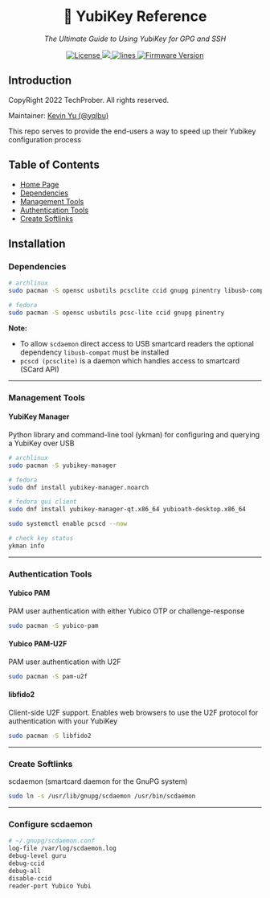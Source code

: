 <h1 align="center">🔐 YubiKey Reference</h1>
<p align="center">
    <em>The Ultimate Guide to Using YubiKey for GPG and SSH</em>
</p>

<p align="center">
    <a href="https://github.com/TechProber/yubikey-reference/blob/master/LICENSE">
      <img src="https://img.shields.io/github/license/TechProber/yubikey-reference?color=critical" alt="License"/>
    </a>
    <a href="https://hits.seeyoufarm.com">
      <img src="https://hits.seeyoufarm.com/api/count/incr/badge.svg?url=https%3A%2F%2Fgithub.com%2FTechProber%2Fyubikey-reference&count_bg=%235322B2&title_bg=%23555555&icon=&icon_color=%23E7E7E7&title=hits&edge_flat=false"/>
    </a>
    <a href="https://img.shields.io/tokei/lines/github/TechProber/yubikey-reference?color=orange">
      <img src="https://img.shields.io/tokei/lines/github/TechProber/yubikey-reference?color=orange" alt="lines">
    </a>
    <a href="https://www.yubico.com/blog/yubikey-firmware-update-yubikey-5-series-with-firmware-5-4/">
        <img src="https://img.shields.io/badge/yubikey--firmware-v5.4.3-brightgreen" alt="Firmware Version">
    </a>
</p>

## Introduction

CopyRight 2022 TechProber. All rights reserved.

Maintainer: [ Kevin Yu (@yqlbu) ](https://github.com/yqlbu)

This repo serves to provide the end-users a way to speed up their Yubikey configuration process

## Table of Contents

- [Home Page](https://github.com/TechProber/yubikey-reference)
- [Dependencies](#Dependencies)
- [Management Tools](#management-tools)
- [Authentication Tools](#authentication-tools)
- [Create Softlinks](#create-softlinks)

## Installation

### Dependencies

```bash
# archlinux
sudo pacman -S opensc usbutils pcsclite ccid gnupg pinentry libusb-compat

# fedora
sudo pacman -S opensc usbutils pcsc-lite ccid gnupg pinentry
```

**Note:**

- To allow `scdaemon` direct access to USB smartcard readers the optional dependency `libusb-compat` must be installed
- `pcscd (pcsclite)` is a daemon which handles access to smartcard (SCard API)

---

### Management Tools

#### YubiKey Manager

Python library and command-line tool (ykman) for configuring and querying a YubiKey over USB

```bash
# archlinux
sudo pacman -S yubikey-manager

# fedora
sudo dnf install yubikey-manager.noarch

# fedora gui client
sudo dnf install yubikey-manager-qt.x86_64 yubioath-desktop.x86_64

sudo systemctl enable pcscd --now

# check key status
ykman info
```

---

### Authentication Tools

#### Yubico PAM

PAM user authentication with either Yubico OTP or challenge-response

```bash
sudo pacman -S yubico-pam
```

#### Yubico PAM-U2F

PAM user authentication with U2F

```bash
sudo pacman -S pam-u2f
```

#### libfido2

Client-side U2F support. Enables web browsers to use the U2F protocol for authentication with your YubiKey

```bash
sudo pacman -S libfido2
```

---

### Create Softlinks

scdaemon (smartcard daemon for the GnuPG system)

```bash
sudo ln -s /usr/lib/gnupg/scdaemon /usr/bin/scdaemon
```

---

### Configure scdaemon

```bash
# ~/.gnupg/scdaemon.conf
log-file /var/log/scdaemon.log
debug-level guru
debug-ccid
debug-all
disable-ccid
reader-port Yubico Yubi
```
